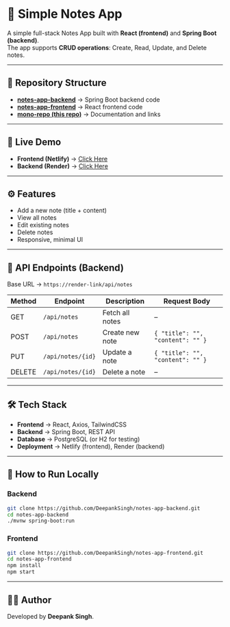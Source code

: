 
# 📝 Simple Notes App

A simple full-stack Notes App built with **React (frontend)** and **Spring Boot (backend)**.  
The app supports **CRUD operations**: Create, Read, Update, and Delete notes.  

---

## 📂 Repository Structure

- **[notes-app-backend](../notes-app-backend)** → Spring Boot backend code  
- **[notes-app-frontend](../notes-app-frontend)** → React frontend code  
- **[mono-repo (this repo)](../)** → Documentation and links  

---

## 🚀 Live Demo

- **Frontend (Netlify)** → [Click Here](https://your-netlify-link)  
- **Backend (Render)** → [Click Here](https://your-render-link)  

---

## ⚙️ Features

- Add a new note (title + content)  
- View all notes  
- Edit existing notes  
- Delete notes  
- Responsive, minimal UI  

---

## 📡 API Endpoints (Backend)

Base URL → `https://render-link/api/notes`

| Method | Endpoint         | Description          | Request Body               |
|--------|-----------------|----------------------|----------------------------|
| GET    | `/api/notes`    | Fetch all notes      | –                          |
| POST   | `/api/notes`    | Create new note      | `{ "title": "", "content": "" }` |
| PUT    | `/api/notes/{id}` | Update a note       | `{ "title": "", "content": "" }` |
| DELETE | `/api/notes/{id}` | Delete a note       | –                          |

---

## 🛠️ Tech Stack

- **Frontend** → React, Axios, TailwindCSS  
- **Backend** → Spring Boot, REST API  
- **Database** → PostgreSQL (or H2 for testing)  
- **Deployment** → Netlify (frontend), Render (backend)  

---

## 📖 How to Run Locally

### Backend
```bash
git clone https://github.com/DeepankSingh/notes-app-backend.git
cd notes-app-backend
./mvnw spring-boot:run
````

### Frontend

```bash
git clone https://github.com/DeepankSingh/notes-app-frontend.git
cd notes-app-frontend
npm install
npm start
```

---

## 👨‍💻 Author

Developed by **Deepank Singh**.

```

